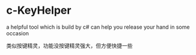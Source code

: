 ﻿# c-KeyHelper
a helpful tool which is build by c# can help you release your hand in some  occasion 

类似按键精灵，功能没按键精灵强大，但方便快捷一些
